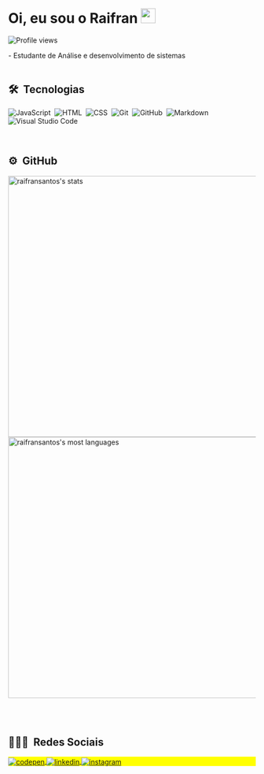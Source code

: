 <h1 align="left">Oi, eu sou o Raifran <img src="https://raw.githubusercontent.com/kaueMarques/kaueMarques/master/hi.gif" width="30px"></h1>
<p align="left"> <img src="https://komarev.com/ghpvc/?username=raifransantos&color=yellow" alt="Profile views" /> </p>
- Estudante de Análise e desenvolvimento de sistemas
<br><br>

## 🛠 &nbsp;Tecnologias

![JavaScript](https://img.shields.io/badge/-JavaScript-05122A?style=flat&logo=javascript)&nbsp;
![HTML](https://img.shields.io/badge/-HTML-05122A?style=flat&logo=HTML5)&nbsp;
![CSS](https://img.shields.io/badge/-CSS-05122A?style=flat&logo=CSS3&logoColor=1572B6)&nbsp;
![Git](https://img.shields.io/badge/-Git-05122A?style=flat&logo=git)&nbsp;
![GitHub](https://img.shields.io/badge/-GitHub-05122A?style=flat&logo=github)&nbsp;
![Markdown](https://img.shields.io/badge/-Markdown-05122A?style=flat&logo=markdown)&nbsp;
![Visual Studio Code](https://img.shields.io/badge/-Visual%20Studio%20Code-05122A?style=flat&logo=visual-studio-code&logoColor=007ACC)&nbsp;

<br>

## ⚙️ &nbsp;GitHub
<p align="left">
<img width="530em" src="https://github-readme-stats.vercel.app/api?username=raifransantos&show_icons=true&theme=vision-friendly-dark" alt="raifransantos's stats"/>
<img width="530em" src="https://github-readme-stats.vercel.app/api/top-langs/?username=raifransantos&layout=compact&theme=vision-friendly-dark" alt="raifransantos's most languages"/>
</p>

<br><br>
## 👨🏽‍🦲 &nbsp;Redes Sociais

<p align="left" style="background:yellow">
<a href="https://codepen.io/raifran" target="_blank">
  <img align="center" src="https://img.shields.io/badge/-raifran-05122A?style=flat&logo=codepen" alt="codepen"/>
</a>

<a href="https://www.linkedin.com/in/raifransantos/" target="_blank">
  <img align="center" src="https://img.shields.io/badge/-raifransantos-05122A?style=flat&logo=linkedin" alt="linkedin"/>
</a>
<a href="https://www.instagram.com/raifran.s.alves/" target="_blank">
 <img align="center" src="https://img.shields.io/badge/-raifransantos-05122A?style=flat&logo=instagram" alt="instagram"/>
</a>
</p>
